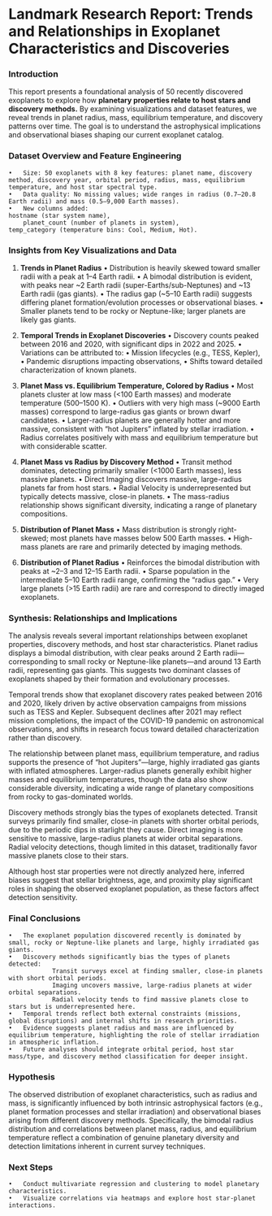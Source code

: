 # Landmark Research Report: Trends and Relationships in Exoplanet Characteristics and Discoveries

### Introduction

This report presents a foundational analysis of 50 recently discovered exoplanets to explore how **planetary properties relate to host stars and discovery methods.** By examining visualizations and dataset features, we reveal trends in planet radius, mass, equilibrium temperature, and discovery patterns over time. The goal is to understand the astrophysical implications and observational biases shaping our current exoplanet catalog.

### Dataset Overview and Feature Engineering
	•	Size: 50 exoplanets with 8 key features: planet name, discovery method, discovery year, orbital period, radius, mass, equilibrium temperature, and host star spectral type.
	•	Data quality: No missing values; wide ranges in radius (0.7–20.8 Earth radii) and mass (0.5–9,000 Earth masses).
	•	New columns added:
	hostname (star system name),
    	planet_count (number of planets in system),
	temp_category (temperature bins: Cool, Medium, Hot).

### Insights from Key Visualizations and Data

1. **Trends in Planet Radius**
	•	Distribution is heavily skewed toward smaller radii with a peak at 1–4 Earth radii.
	•	A bimodal distribution is evident, with peaks near ~2 Earth radii (super-Earths/sub-Neptunes) and ~13 Earth radii (gas giants).
	•	The radius gap (~5–10 Earth radii) suggests differing planet formation/evolution processes or observational biases.
	•	Smaller planets tend to be rocky or Neptune-like; larger planets are likely gas giants.

2. **Temporal Trends in Exoplanet Discoveries**
	•	Discovery counts peaked between 2016 and 2020, with significant dips in 2022 and 2025.
	•	Variations can be attributed to:
	•	Mission lifecycles (e.g., TESS, Kepler),
	•	Pandemic disruptions impacting observations,
	•	Shifts toward detailed characterization of known planets.

3. **Planet Mass vs. Equilibrium Temperature, Colored by Radius**
	•	Most planets cluster at low mass (<100 Earth masses) and moderate temperature (500–1500 K).
	•	Outliers with very high mass (~9000 Earth masses) correspond to large-radius gas giants or brown dwarf candidates.
	•	Larger-radius planets are generally hotter and more massive, consistent with “hot Jupiters” inflated by stellar irradiation.
	•	Radius correlates positively with mass and equilibrium temperature but with considerable scatter.

4. **Planet Mass vs Radius by Discovery Method**
	•	Transit method dominates, detecting primarily smaller (<1000 Earth masses), less massive planets.
	•	Direct Imaging discovers massive, large-radius planets far from host stars.
	•	Radial Velocity is underrepresented but typically detects massive, close-in planets.
	•	The mass-radius relationship shows significant diversity, indicating a range of planetary compositions.

5. **Distribution of Planet Mass**
	•	Mass distribution is strongly right-skewed; most planets have masses below 500 Earth masses.
	•	High-mass planets are rare and primarily detected by imaging methods.

6. **Distribution of Planet Radius**
	•	Reinforces the bimodal distribution with peaks at ~2–3 and 12–15 Earth radii.
	•	Sparse population in the intermediate 5–10 Earth radii range, confirming the “radius gap.”
	•	Very large planets (>15 Earth radii) are rare and correspond to directly imaged exoplanets.

### Synthesis: Relationships and Implications

The analysis reveals several important relationships between exoplanet properties, discovery methods, and host star characteristics. Planet radius displays a bimodal distribution, with clear peaks around 2 Earth radii—corresponding to small rocky or Neptune-like planets—and around 13 Earth radii, representing gas giants. This suggests two dominant classes of exoplanets shaped by their formation and evolutionary processes.

Temporal trends show that exoplanet discovery rates peaked between 2016 and 2020, likely driven by active observation campaigns from missions such as TESS and Kepler. Subsequent declines after 2021 may reflect mission completions, the impact of the COVID-19 pandemic on astronomical observations, and shifts in research focus toward detailed characterization rather than discovery.

The relationship between planet mass, equilibrium temperature, and radius supports the presence of “hot Jupiters”—large, highly irradiated gas giants with inflated atmospheres. Larger-radius planets generally exhibit higher masses and equilibrium temperatures, though the data also show considerable diversity, indicating a wide range of planetary compositions from rocky to gas-dominated worlds.

Discovery methods strongly bias the types of exoplanets detected. Transit surveys primarily find smaller, close-in planets with shorter orbital periods, due to the periodic dips in starlight they cause. Direct imaging is more sensitive to massive, large-radius planets at wider orbital separations. Radial velocity detections, though limited in this dataset, traditionally favor massive planets close to their stars.

Although host star properties were not directly analyzed here, inferred biases suggest that stellar brightness, age, and proximity play significant roles in shaping the observed exoplanet population, as these factors affect detection sensitivity.

### Final Conclusions

	•	The exoplanet population discovered recently is dominated by small, rocky or Neptune-like planets and large, highly irradiated gas giants.
	•	Discovery methods significantly bias the types of planets detected:
    			Transit surveys excel at finding smaller, close-in planets with short orbital periods.
    			Imaging uncovers massive, large-radius planets at wider orbital separations.
    			Radial velocity tends to find massive planets close to stars but is underrepresented here.
	•	Temporal trends reflect both external constraints (missions, global disruptions) and internal shifts in research priorities.
	•	Evidence suggests planet radius and mass are influenced by equilibrium temperature, highlighting the role of stellar irradiation in atmospheric inflation.
	•	Future analyses should integrate orbital period, host star mass/type, and discovery method classification for deeper insight.

### Hypothesis

The observed distribution of exoplanet characteristics, such as radius and mass, is significantly influenced by both intrinsic astrophysical factors (e.g., planet formation processes and stellar irradiation) and observational biases arising from different discovery methods. Specifically, the bimodal radius distribution and correlations between planet mass, radius, and equilibrium temperature reflect a combination of genuine planetary diversity and detection limitations inherent in current survey techniques.

### Next Steps
	•	Conduct multivariate regression and clustering to model planetary characteristics.
	•	Visualize correlations via heatmaps and explore host star-planet interactions.
